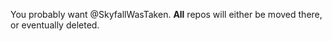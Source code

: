 You probably want @SkyfallWasTaken. **All** repos will either be moved there, or eventually deleted.
